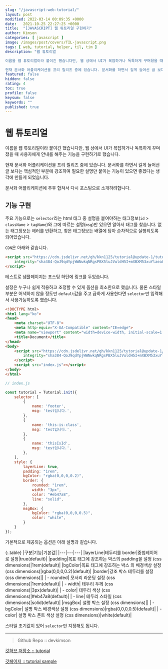 ```yaml
---
slug: "/javascript-web-tutorial/"
layout: post
modified: 2022-03-14 00:09:35 +0000
date:   2021-10-25 22:27:25 +0000
title:  "[JAVASCRIPT] 웹 튜토리얼 구현하기"
author: Kimson
categories: [ javascript ]
image: /images/post/covers/TIL-javascript.png
tags: [ web, tutorial, helper, til, tim ]
description: "웹 튜토리얼

이름을 웹 튜토리얼이라 붙이긴 했습니다만, 웹 상에서 UI가 복잡하거나 독특하게 꾸며졌을 때 사용자에게 안내를 해주는 기능을 구현하기로 했습니다.

현재 문서화 어플리케이션을 프리 릴리즈 중에 있습니다. 문서화를 하면서 길게 늘어선 글 보다는 핵심적인 부분에 강조하여 필요한 설명만 붙이는 기능이 있으면 좋겠다는 생각에 만들게 되었습니다."
featured: false
hidden: false
rating: 4
toc: true
profile: false
keysum: false
keywords: ""
published: true
---
```


# 웹 튜토리얼

이름을 웹 튜토리얼이라 붙이긴 했습니다만, 웹 상에서 UI가 복잡하거나 독특하게 꾸며졌을 때 사용자에게 안내를 해주는 기능을 구현하기로 했습니다.

현재 문서화 어플리케이션을 프리 릴리즈 중에 있습니다. 문서화를 하면서 길게 늘어선 글 보다는 핵심적인 부분에 강조하여 필요한 설명만 붙이는 기능이 있으면 좋겠다는 생각에 만들게 되었습니다.

문서화 어플리케이션에 추후 합쳐서 다시 포스팅으로 소개하려합니다.

## 기능 구현

주요 기능으로는 `selector`라는 html 태그 중 설명을 붙여야하는 태그정보(`id` > `className` > `tagName`)와 그에 따르는 설명(`msg`)만 있으면 알아서 태그를 찾습니다. 없는 태그정보는 에러를 반환하고, 찾은 태그정보는 배열에 담아 순차적으로 실행되도록 되어있습니다.

`CDN`은 아래와 같습니다.

```html
<script src="https://cdn.jsdelivr.net/gh/kkn1125/tutorial@update-1/tutorial.js"
	integrity="sha384-QoJ9qdYpjWWNwkqNRgsPBX5luJVuldH5I+mXBXM53xuYlaea01lXk4TCqt6E4iZL" crossorigin="anonymous">
</script>
```

테스트로 샘플페이지는 포스팅 하단에 링크를 두었습니다.

설정은 누구나 쉽게 적용하고 조정할 수 있게 옵션을 최소한으로 했습니다. 물론 스타일 부분은 어색하지 않을 정도만 `default`값을 주고 급하게 사용한다면 `selector`만 입력해서 사용가능하도록 했습니다.

```html
<!DOCTYPE html>
<html lang="ko">
<head>
	<meta charset="UTF-8">
	<meta http-equiv="X-UA-Compatible" content="IE=edge">
	<meta name="viewport" content="width=device-width, initial-scale=1.0">
	<title>Document</title>
</head>
<body>
	<script src="https://cdn.jsdelivr.net/gh/kkn1125/tutorial@update-1/tutorial.js"
		integrity="sha384-QoJ9qdYpjWWNwkqNRgsPBX5luJVuldH5I+mXBXM53xuYlaea01lXk4TCqt6E4iZL" crossorigin="anonymous">
	</script>
	<script src="index.js"></script>
</body>
</html>
```

```javascript
// index.js

const tutorial = Tutorial.init({
	selector: [
		{
			name: 'footer',
			msg: 'test입니다.',
		},
		{
			name: 'this-is-class',
			msg: 'test입니다.',
		},
		{
			name: 'thisIsId',
			msg: 'test입니다.',
		},
	],
	style: {
        layerLine: true,
        padding: "1rem",
        bgColor: "rgba(0,0,0,0.2)",
        border: {
            rounded: "1rem",
            width: "3px",
            color: "#eb47a8",
            line: "solid",
        },
        msgBox: {
            bgColor: "rgba(0,0,0,0.5)",
			color: "white",
        }
	}
});
```

기본적으로 제공되는 옵션은 아래 설명과 같습니다.

{:.table}
|구분|기능|기본값|
|---|---|---|
|layerLine|테두리를 border\|중첩레이어 로 설정|true(default)|
|padding|목표 태그에 강조하는 박스의 padding을 설정 (css dimensions)|1rem(default)|
|bgColor|목표 태그에 강조하는 박스 외 배경색상 설정 (css dimensions)|rgba(0,0,0,0.2)(default)|
|border|강조 박스 테두리를 설정 (css dimensions)||
| - rounded| 모서리 라운딩 설정 (css dimensions)|1rem(default)|
| - width| 테두리 두께 (css dimensions)|3px(default)|
| - color| 테두리 색상 (css dimensions)|#eb47a8(default)|
| - line| 테두리 스타일 (css dimensions)|solid(default)|
|msgBox| 설명 박스 설정 (css dimensions)||
| - bgColor| 설명 박스 배경색상 설정 (css dimensions)|rgba(0,0,0,0.5)(default)|
| - color| 설명 박스 폰트 색상 설정 (css dimensions)|white(default)|

스타일 초기값이 있어 `selector`만 지정해도 됩니다.

-----

> Github Repo :: devkimson

[깃허브 저장소 :: tutorial](https://github.com/kkn1125/tutorial)

[깃페이지 :: tutorial sample](https://kkn1125.github.io/tutorial/)